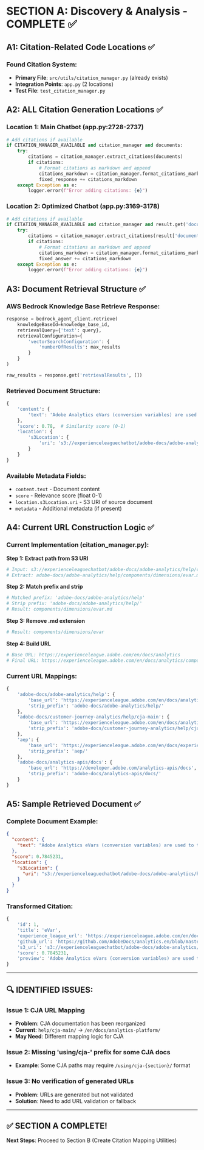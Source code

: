 # SECTION A: Discovery & Analysis - COMPLETE ✅

## A1: Citation-Related Code Locations ✅

### Found Citation System:
- **Primary File**: `src/utils/citation_manager.py` (already exists)
- **Integration Points**: `app.py` (2 locations)
- **Test File**: `test_citation_manager.py`

## A2: ALL Citation Generation Locations ✅

### Location 1: Main Chatbot (app.py:2728-2737)
```python
# Add citations if available
if CITATION_MANAGER_AVAILABLE and citation_manager and documents:
    try:
        citations = citation_manager.extract_citations(documents)
        if citations:
            # Format citations as markdown and append
            citations_markdown = citation_manager.format_citations_markdown(citations)
            fixed_response += citations_markdown
    except Exception as e:
        logger.error(f"Error adding citations: {e}")
```

### Location 2: Optimized Chatbot (app.py:3169-3178)
```python
# Add citations if available
if CITATION_MANAGER_AVAILABLE and citation_manager and result.get('documents'):
    try:
        citations = citation_manager.extract_citations(result['documents'])
        if citations:
            # Format citations as markdown and append
            citations_markdown = citation_manager.format_citations_markdown(citations)
            fixed_answer += citations_markdown
    except Exception as e:
        logger.error(f"Error adding citations: {e}")
```

## A3: Document Retrieval Structure ✅

### AWS Bedrock Knowledge Base Retrieve Response:
```python
response = bedrock_agent_client.retrieve(
    knowledgeBaseId=knowledge_base_id,
    retrievalQuery={'text': query},
    retrievalConfiguration={
        'vectorSearchConfiguration': {
            'numberOfResults': max_results
        }
    }
)

raw_results = response.get('retrievalResults', [])
```

### Retrieved Document Structure:
```python
{
    'content': {
        'text': 'Adobe Analytics eVars (conversion variables) are used to track...'
    },
    'score': 0.78,  # Similarity score (0-1)
    'location': {
        's3Location': {
            'uri': 's3://experienceleaguechatbot/adobe-docs/adobe-analytics/help/components/dimensions/evar.md'
        }
    }
}
```

### Available Metadata Fields:
- `content.text` - Document content
- `score` - Relevance score (float 0-1)
- `location.s3Location.uri` - S3 URI of source document
- `metadata` - Additional metadata (if present)

## A4: Current URL Construction Logic ✅

### Current Implementation (citation_manager.py):

**Step 1: Extract path from S3 URI**
```python
# Input: s3://experienceleaguechatbot/adobe-docs/adobe-analytics/help/components/dimensions/evar.md
# Extract: adobe-docs/adobe-analytics/help/components/dimensions/evar.md
```

**Step 2: Match prefix and strip**
```python
# Matched prefix: 'adobe-docs/adobe-analytics/help'
# Strip prefix: 'adobe-docs/adobe-analytics/help/'
# Result: components/dimensions/evar.md
```

**Step 3: Remove .md extension**
```python
# Result: components/dimensions/evar
```

**Step 4: Build URL**
```python
# Base URL: https://experienceleague.adobe.com/en/docs/analytics
# Final URL: https://experienceleague.adobe.com/en/docs/analytics/components/dimensions/evar
```

### Current URL Mappings:
```python
{
    'adobe-docs/adobe-analytics/help': {
        'base_url': 'https://experienceleague.adobe.com/en/docs/analytics',
        'strip_prefix': 'adobe-docs/adobe-analytics/help/'
    },
    'adobe-docs/customer-journey-analytics/help/cja-main': {
        'base_url': 'https://experienceleague.adobe.com/en/docs/analytics-platform',
        'strip_prefix': 'adobe-docs/customer-journey-analytics/help/cja-main/'
    },
    'aep': {
        'base_url': 'https://experienceleague.adobe.com/en/docs/experience-platform',
        'strip_prefix': 'aep/'
    },
    'adobe-docs/analytics-apis/docs': {
        'base_url': 'https://developer.adobe.com/analytics-apis/docs',
        'strip_prefix': 'adobe-docs/analytics-apis/docs/'
    }
}
```

## A5: Sample Retrieved Document ✅

### Complete Document Example:
```json
{
  "content": {
    "text": "Adobe Analytics eVars (conversion variables) are used to track custom values that persist across visits. eVars are great for tracking campaign performance, user journeys, and conversion attribution..."
  },
  "score": 0.7845231,
  "location": {
    "s3Location": {
      "uri": "s3://experienceleaguechatbot/adobe-docs/adobe-analytics/help/components/dimensions/evar.md"
    }
  }
}
```

### Transformed Citation:
```python
{
    'id': 1,
    'title': 'eVar',
    'experience_league_url': 'https://experienceleague.adobe.com/en/docs/analytics/components/dimensions/evar',
    'github_url': 'https://github.com/AdobeDocs/analytics.en/blob/master/help/components/dimensions/evar.md',
    's3_uri': 's3://experienceleaguechatbot/adobe-docs/adobe-analytics/help/components/dimensions/evar.md',
    'score': 0.7845231,
    'preview': 'Adobe Analytics eVars (conversion variables) are used to track custom values...'
}
```

---

## 🔍 IDENTIFIED ISSUES:

### Issue 1: CJA URL Mapping
- **Problem**: CJA documentation has been reorganized
- **Current**: `help/cja-main/` → `/en/docs/analytics-platform/`
- **May Need**: Different mapping logic for CJA

### Issue 2: Missing 'using/cja-' prefix for some CJA docs
- **Example**: Some CJA paths may require `/using/cja-{section}/` format

### Issue 3: No verification of generated URLs
- **Problem**: URLs are generated but not validated
- **Solution**: Need to add URL validation or fallback

---

## ✅ SECTION A COMPLETE!

**Next Steps**: Proceed to Section B (Create Citation Mapping Utilities)
